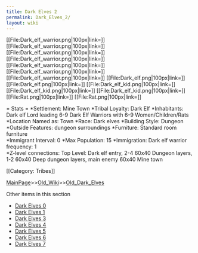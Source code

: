 ```yaml
---
title: Dark Elves 2
permalink: Dark_Elves_2/
layout: wiki
---
```

[[File:Dark_elf_warrior.png|100px|link=]]
[[File:Dark_elf_warrior.png|100px|link=]]
[[File:Dark_elf_warrior.png|100px|link=]]
[[File:Dark_elf_warrior.png|100px|link=]]
[[File:Dark_elf_warrior.png|100px|link=]]
[[File:Dark_elf_warrior.png|100px|link=]]
[[File:Dark_elf_warrior.png|100px|link=]]
[[File:Dark_elf.png|100px|link=]]
[[File:Dark_elf.png|100px|link=]]
[[File:Dark_elf_kid.png|100px|link=]]
[[File:Dark_elf_kid.png|100px|link=]]
[[File:Dark_elf_kid.png|100px|link=]]
[[File:Rat.png|100px|link=]]
[[File:Rat.png|100px|link=]]

= Stats =
*Settlement: Mine Town
*Tribal Loyalty: Dark Elf
*Inhabitants: Dark elf Lord leading 6-9 Dark Elf Warriors with 6-9 Women/Children/Rats
*Location Named as: Town
*Race: Dark elves
*Building Style: Dungeon
*Outside Features: dungeon surroundings
*Furniture: Standard room furniture  
*Immigrant Interval: 0
*Max Population: 15 
*Immigration: Dark elf warrior  frequency: 1  
*Z-level connections: Top Level: Dark elf entry, 2-4 60x40 Dungeon layers, 1-2 60x40 Deep dungeon layers, main enemy 60x40 Mine town   

[[Category: Tribes]]

[MainPage](/keeperrl_wiki/ "wikilink")>>[Old_Wiki](/keeperrl_wiki/Old_Wiki "wikilink")>>[Old_Dark_Elves](/keeperrl_wiki/Old_Dark_Elves "wikilink")

Other items in this section
-    [Dark Elves 0](/keeperrl_wiki/Dark_Elves_0 "wikilink")
-    [Dark Elves 1](/keeperrl_wiki/Dark_Elves_1 "wikilink")
-    [Dark Elves 3](/keeperrl_wiki/Dark_Elves_3 "wikilink")
-    [Dark Elves 4](/keeperrl_wiki/Dark_Elves_4 "wikilink")
-    [Dark Elves 5](/keeperrl_wiki/Dark_Elves_5 "wikilink")
-    [Dark Elves 6](/keeperrl_wiki/Dark_Elves_6 "wikilink")
-    [Dark Elves 7](/keeperrl_wiki/Dark_Elves_7 "wikilink")
